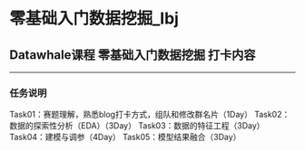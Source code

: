 # 零基础入门数据挖掘_lbj
## Datawhale课程 零基础入门数据挖掘 打卡内容

------------------------------------------------------------------------------------------
### 任务说明

Task01：赛题理解，熟悉blog打卡方式，组队和修改群名片（1Day）
Task02：数据的探索性分析（EDA）（3Day）
Task03：数据的特征工程（3Day）
Task04：建模与调参（4Day）
Task05：模型结果融合（3Day）
